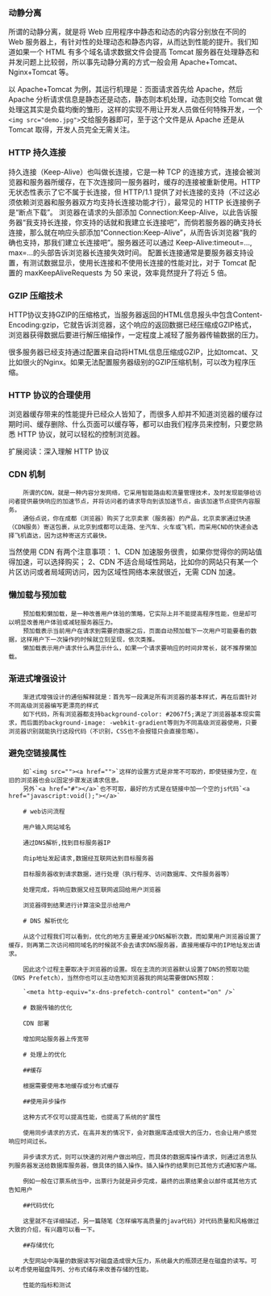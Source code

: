 ### 动静分离

所谓的动静分离，就是将 Web 应用程序中静态和动态的内容分别放在不同的 Web 服务器上，有针对性的处理动态和静态内容，从而达到性能的提升。我们知道如果一个 HTML 有多个域名请求数据文件会提高
Tomcat 服务器在处理静态和并发问题上比较弱，所以事先动静分离的方式一般会用 Apache+Tomcat、Nginx+Tomcat 等。

以 Apache+Tomcat 为例，其运行机理是：页面请求首先给 Apache，然后 Apache 分析请求信息是静态还是动态，静态则本机处理，动态则交给 Tomcat 做处理这其实是负载均衡的雏形，这样的实现不用让开发人员做任何特殊开发，一个`<img src="demo.jpg">`交给服务器即可，至于这个文件是从 Apache 还是从 Tomcat 取得，开发人员完全无需关注。

### HTTP 持久连接

持久连接（Keep-Alive）也叫做长连接，它是一种 TCP 的连接方式，连接会被浏览器和服务器所缓存，在下次连接同一服务器时，缓存的连接被重新使用。HTTP 无状态性表示了它不属于长连接，但 HTTP/1.1 提供了对长连接的支持（不过这必须依赖浏览器和服务器双方均支持长连接功能才行），最常见的 HTTP 长连接例子是“断点下载”。
浏览器在请求的头部添加 Connection:Keep-Alive，以此告诉服务器“我支持长连接，你支持的话就和我建立长连接吧”，而倘若服务器的确支持长连接，那么就在响应头部添加“Connection:Keep-Alive”，从而告诉浏览器“我的确也支持，那我们建立长连接吧”。服务器还可以通过 Keep-Alive:timeout=..., max=...的头部告诉浏览器长连接失效时间。
配置长连接通常是要服务器支持设置，有测试数据显示，使用长连接和不使用长连接的性能对比，对于 Tomcat 配置的 maxKeepAliveRequests 为 50 来说，效率竟然提升了将近 5 倍。

### GZIP 压缩技术

HTTP协议支持GZIP的压缩格式，当服务器返回的HTML信息报头中包含Content-Encoding:gzip，它就告诉浏览器，这个响应的返回数据已经压缩成GZIP格式，浏览器获得数据后要进行解压缩操作，一定程度上减轻了服务器传输数据的压力。

很多服务器已经支持通过配置来自动将HTML信息压缩成GZIP，比如tomcat、又比如很火的Nginx。如果无法配置服务器级别的GZIP压缩机制，可以改为程序压缩。

### HTTP 协议的合理使用

浏览器缓存带来的性能提升已经众人皆知了，而很多人却并不知道浏览器的缓存过期时间、缓存删除、什么页面可以缓存等，都可以由我们程序员来控制，只要您熟悉 HTTP 协议，就可以轻松的控制浏览器。

扩展阅读：深入理解 HTTP 协议

### CDN 机制

        所谓的CDN，就是一种内容分发网络，它采用智能路由和流量管理技术，及时发现能够给访问者提供最快响应的加速节点，并将访问者的请求导向到该加速节点，由该加速节点提供内容服务。
        通俗点说，你在成都（浏览器）购买了北京卖家（服务器）的产品，北京卖家通过快递（CDN服务）寄送包裹，从北京到成都可以走路、坐汽车、火车或飞机，而采用CND的快递会选择飞机直达，因为这种寄送方式最快。

当然使用 CDN 有两个注意事项：
1、CDN 加速服务很贵，如果你觉得你的网站值得加速，可以选择购买；
2、CDN 不适合局域性网站，比如你的网站只有某一个片区访问或者局域网访问，因为区域性网络本来就很近，无需 CDN 加速。

### 懒加载与预加载

        预加载和懒加载，是一种改善用户体验的策略，它实际上并不能提高程序性能，但是却可以明显改善用户体验或减轻服务器压力。
        预加载表示当前用户在请求到需要的数据之后，页面自动预加载下一次用户可能要看的数据，这样用户下一次操作的时候就立刻呈现，依次类推。
        懒加载表示用户请求什么再显示什么，如果一个请求要响应的时间非常长，就不推荐懒加载。

### 渐进式增强设计

        渐进式增强设计的通俗解释就是：首先写一段满足所有浏览器的基本样式，再在后面针对不同高级浏览器编写更漂亮的样式
        如下代码，所有浏览器都支持background-color: #2067f5;满足了浏览器基本现实需求，而后面的background-image: -webkit-gradient等则为不同高级浏览器使用，只要浏览器识别就能执行这段代码（不识别，CSS也不会报错只会直接忽略）。

### 避免空链接属性

        如`<img src=""><a href="">`这样的设置方式是非常不可取的，即使链接为空，在旧的浏览器也会以固定步骤发送请求信息。
        另外`<a href="#"></a>`也不可取，最好的方式是在链接中加一个空的js代码`<a href="javascript:void();"></a>`
    
        # web访问流程
    
        用户输入网站域名
    
        通过DNS解析,找到目标服务器IP
    
        向ip地址发起请求,数据经互联网达到目标服务器
    
        目标服务器收到请求数据，进行处理（执行程序、访问数据库、文件服务器等）
    
        处理完成，将响应数据又经互联网返回给用户浏览器
    
        浏览器得到结果进行计算渲染显示给用户
    
        # DNS 解析优化
    
        从这个过程我们可以看到，优化的地方主要是减少DNS解析次数，而如果用户浏览器设置了缓存，则再第二次访问相同域名的时候就不会去请求DNS服务器，直接用缓存中的IP地址发出请求。
    
        因此这个过程主要取决于浏览器的设置。现在主流的浏览器默认设置了DNS的预取功能（DNS Prefetch），当然你也可以主动告知浏览器我的网站需要做DNS预取：
    
        `<meta http-equiv="x-dns-prefetch-control" content="on" />`
    
        # 数据传输的优化
    
        CDN 部署
    
        增加网站服务器上传宽带
    
        # 处理上的优化
    
        ##缓存
    
        根据需要使用本地缓存或分布式缓存
    
        ##使用异步操作
    
        这种方式不仅可以提高性能，也提高了系统的扩展性
    
        使用同步请求的方式，在高并发的情况下，会对数据库造成很大的压力，也会让用户感觉响应时间过长。
    
        异步请求方式，则可以快速的对用户做出响应，而具体的数据库操作请求，则通过消息队列服务器发送给数据库服务器，做具体的插入操作。插入操作的结果则已其他方式通知客户端。
    
        例如一般在订票系统当中，出票行为就是异步完成，最终的出票结果会以邮件或其他方式告知用户
    
        ##代码优化
    
        这里就不在详细描述，另一篇随笔《怎样编写高质量的java代码》对代码质量和风格做过大致的介绍，有兴趣可以看一下。
    
        ##存储优化
    
        大型网站中海量的数据读写对磁盘造成很大压力，系统最大的瓶颈还是在磁盘的读写。可以考虑使用磁盘阵列、分布式储存来改善存储的性能。
    
        性能的指标和测试



